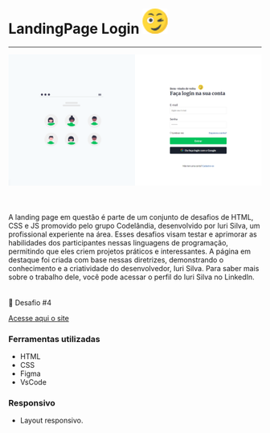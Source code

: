 <h1>LandingPage Login <img src="https://github.com/JoaoVinii1/Landing-Page-Desafio4-Codel-ndia/blob/main/CSS/image/piscadela.png" width="50px"</img> </h1>

<hr>

<div>
<img src="https://github.com/JoaoVinii1/Landing-Page-Desafio4-Codel-ndia/blob/main/CSS/image/Landing%20Page.png" width="700px" />
</div>

<br>
<br>
<br>
A landing page em questão é parte de um conjunto de desafios de HTML, CSS e JS promovido pelo grupo Codelândia, desenvolvido
por Iuri Silva, um profissional experiente na área. Esses desafios visam testar e aprimorar as habilidades dos participantes
nessas linguagens de programação, permitindo que eles criem projetos práticos e interessantes.
A página em destaque foi criada com base nessas diretrizes, demonstrando o conhecimento e a criatividade do desenvolvedor, Iuri Silva.
Para saber mais sobre o trabalho dele, você pode acessar o perfil do <a src="https://www.linkedin.com/in/iuricode/">Iuri Silva<a/> no LinkedIn. 

<br>
<br>
<br>
🎯 Desafio #4

<br>

[Acesse aqui o site](https://joaovinii1.github.io/Sneakers-Store/)

### Ferramentas utilizadas

- HTML
- CSS
- Figma
- VsCode

### Responsivo 

- Layout responsivo.
